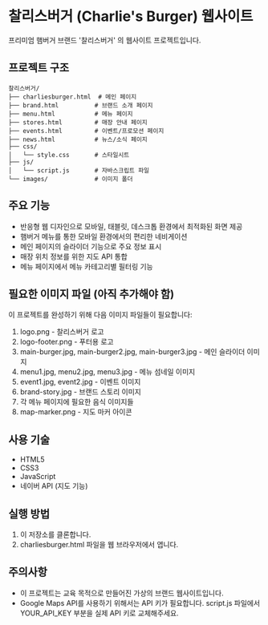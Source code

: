 # 찰리스버거 (Charlie's Burger) 웹사이트

프리미엄 햄버거 브랜드 '찰리스버거' 의 웹사이트 프로젝트입니다.

## 프로젝트 구조

```
찰리스버거/
├── charliesburger.html  # 메인 페이지
├── brand.html          # 브랜드 소개 페이지
├── menu.html           # 메뉴 페이지
├── stores.html         # 매장 안내 페이지
├── events.html         # 이벤트/프로모션 페이지
├── news.html           # 뉴스/소식 페이지
├── css/
│   └── style.css       # 스타일시트
├── js/
│   └── script.js       # 자바스크립트 파일
└── images/             # 이미지 폴더
```

## 주요 기능

- 반응형 웹 디자인으로 모바일, 태블릿, 데스크톱 환경에서 최적화된 화면 제공
- 햄버거 메뉴를 통한 모바일 환경에서의 편리한 네비게이션
- 메인 페이지의 슬라이더 기능으로 주요 정보 표시
- 매장 위치 정보를 위한 지도 API 통합
- 메뉴 페이지에서 메뉴 카테고리별 필터링 기능

## 필요한 이미지 파일 (아직 추가해야 함)

이 프로젝트를 완성하기 위해 다음 이미지 파일들이 필요합니다:

1. logo.png - 찰리스버거 로고
2. logo-footer.png - 푸터용 로고
3. main-burger.jpg, main-burger2.jpg, main-burger3.jpg - 메인 슬라이더 이미지
4. menu1.jpg, menu2.jpg, menu3.jpg - 메뉴 섬네일 이미지
5. event1.jpg, event2.jpg - 이벤트 이미지
6. brand-story.jpg - 브랜드 스토리 이미지
7. 각 메뉴 페이지에 필요한 음식 이미지들
8. map-marker.png - 지도 마커 아이콘

## 사용 기술

- HTML5
- CSS3
- JavaScript
- 네이버 API (지도 기능)

## 실행 방법

1. 이 저장소를 클론합니다.
2. charliesburger.html 파일을 웹 브라우저에서 엽니다.

## 주의사항

- 이 프로젝트는 교육 목적으로 만들어진 가상의 브랜드 웹사이트입니다.
- Google Maps API를 사용하기 위해서는 API 키가 필요합니다. script.js 파일에서 YOUR_API_KEY 부분을 실제 API 키로 교체해주세요.